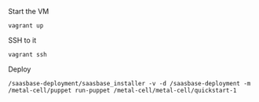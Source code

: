 Start the VM

    vagrant up

SSH to it

    vagrant ssh

Deploy

    /saasbase-deployment/saasbase_installer -v -d /saasbase-deployment -m /metal-cell/puppet run-puppet /metal-cell/metal-cell/quickstart-1
